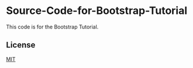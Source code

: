 # Source-Code-for-Bootstrap-Tutorial
This code is for the Bootstrap Tutorial.

## License
[MIT](./LICENSE.md)
